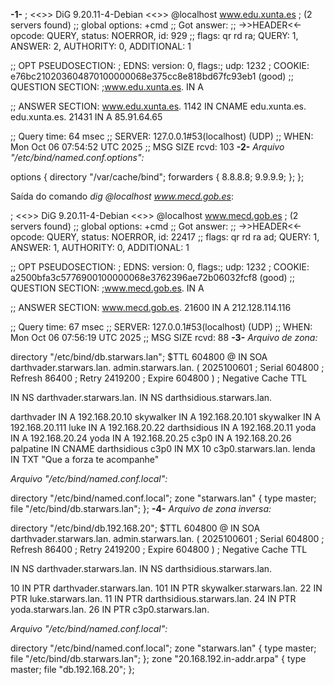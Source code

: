 **-1-**
; <<>> DiG 9.20.11-4-Debian <<>> @localhost www.edu.xunta.es
; (2 servers found)
;; global options: +cmd
;; Got answer:
;; ->>HEADER<<- opcode: QUERY, status: NOERROR, id: 929
;; flags: qr rd ra; QUERY: 1, ANSWER: 2, AUTHORITY: 0, ADDITIONAL: 1

;; OPT PSEUDOSECTION:
; EDNS: version: 0, flags:; udp: 1232
; COOKIE: e76bc210203604870100000068e375cc8e818bd67fc93eb1 (good)
;; QUESTION SECTION:
;www.edu.xunta.es.		IN	A

;; ANSWER SECTION:
www.edu.xunta.es.	1142	IN	CNAME	edu.xunta.es.
edu.xunta.es.		21431	IN	A	85.91.64.65

;; Query time: 64 msec
;; SERVER: 127.0.0.1#53(localhost) (UDP)
;; WHEN: Mon Oct 06 07:54:52 UTC 2025
;; MSG SIZE  rcvd: 103
**-2-**
*Arquivo "/etc/bind/named.conf.options":*

options {
	directory "/var/cache/bind";
	forwarders {
		8.8.8.8;
		9.9.9.9;
	};
};

Saída do comando *dig @localhost www.mecd.gob.es*:

; <<>> DiG 9.20.11-4-Debian <<>> @localhost www.mecd.gob.es
; (2 servers found)
;; global options: +cmd
;; Got answer:
;; ->>HEADER<<- opcode: QUERY, status: NOERROR, id: 22417
;; flags: qr rd ra ad; QUERY: 1, ANSWER: 1, AUTHORITY: 0, ADDITIONAL: 1

;; OPT PSEUDOSECTION:
; EDNS: version: 0, flags:; udp: 1232
; COOKIE: a2500bfa3c5776900100000068e3762396ae72b06032fcf8 (good)
;; QUESTION SECTION:
;www.mecd.gob.es.		IN	A

;; ANSWER SECTION:
www.mecd.gob.es.	21600	IN	A	212.128.114.116

;; Query time: 67 msec
;; SERVER: 127.0.0.1#53(localhost) (UDP)
;; WHEN: Mon Oct 06 07:56:19 UTC 2025
;; MSG SIZE  rcvd: 88
**-3-**
*Arquivo de zona:*

directory "/etc/bind/db.starwars.lan";
$TTL	604800
@	IN	SOA	darthvader.starwars.lan. admin.starwars.lan. (
	2025100601	;	Serial
	604800	;	Refresh
	86400	;	Retry
	2419200	;	Expire
	604800 )	;	Negative Cache TTL
	
IN	NS	darthvader.starwars.lan.
IN	NS	darthsidious.starwars.lan.

darthvader	IN	A	192.168.20.10
skywalker	IN	A	192.168.20.101
skywalker	IN	A	192.168.20.111
luke	IN	A	192.168.20.22
darthsidious	IN	A	192.168.20.11
yoda	IN	A	192.168.20.24
yoda	IN	A	192.168.20.25
c3p0	IN	A	192.168.20.26
palpatine	IN	CNAME	darthsidious
c3p0	IN	MX 10	c3p0.starwars.lan.
lenda	IN	TXT	"Que a forza te acompanhe"

*Arquivo "/etc/bind/named.conf.local":*

directory "/etc/bind/named.conf.local";
zone "starwars.lan" {
	type master;
	file "/etc/bind/db.starwars.lan";
};
**-4-**
*Arquivo de zona inversa:*

directory "/etc/bind/db.192.168.20";
$TTL	604800
@	IN	SOA	darthvader.starwars.lan. admin.starwars.lan. (
	2025100601	;	Serial
	604800	;	Refresh
	86400	;	Retry
	2419200	;	Expire
	604800 )	;	Negative Cache TTL
	
IN	NS	darthvader.starwars.lan.
IN	NS	darthsidious.starwars.lan.

10	IN	PTR darthvader.starwars.lan.
101	IN	PTR	skywalker.starwars.lan.
22	IN	PTR	luke.starwars.lan.
11	IN	PTR	darthsidious.starwars.lan.
24	IN	PTR	yoda.starwars.lan.
26	IN	PTR	c3p0.starwars.lan.

*Arquivo "/etc/bind/named.conf.local":*

directory "/etc/bind/named.conf.local";
zone "starwars.lan" {
	type master;
	file "/etc/bind/db.starwars.lan";
};
zone "20.168.192.in-addr.arpa" {
    type master;
    file "db.192.168.20";
};


